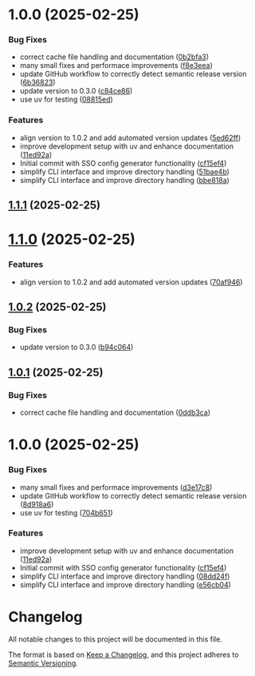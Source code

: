 # 1.0.0 (2025-02-25)


### Bug Fixes

* correct cache file handling and documentation ([0b2bfa3](https://github.com/easytocloud/sso-config-generator/commit/0b2bfa34380f753580668757db1ed1f7bccdd434))
* many small fixes and performace improvements ([f8e3eea](https://github.com/easytocloud/sso-config-generator/commit/f8e3eea9b6692c6c78b8a3fe510bea11fd1f4651))
* update GitHub workflow to correctly detect semantic release version ([6b36823](https://github.com/easytocloud/sso-config-generator/commit/6b36823638cbd005a78faf2cdb821b3bade138fc))
* update version to 0.3.0 ([c84ce86](https://github.com/easytocloud/sso-config-generator/commit/c84ce86d2d51abbb8e3414d710d4498e361f0421))
* use uv for testing ([08815ed](https://github.com/easytocloud/sso-config-generator/commit/08815ede16d283b13783fd2132160029214a6290))


### Features

* align version to 1.0.2 and add automated version updates ([5ed62ff](https://github.com/easytocloud/sso-config-generator/commit/5ed62ffd6c3e8b1e683bad574a68dcad6af87617))
* improve development setup with uv and enhance documentation ([11ed92a](https://github.com/easytocloud/sso-config-generator/commit/11ed92a4050eda864d76889d581d5fdcf92b896a))
* Initial commit with SSO config generator functionality ([cf15ef4](https://github.com/easytocloud/sso-config-generator/commit/cf15ef40c0bf51bcd069a129d95c4c3d5a473dcb))
* simplify CLI interface and improve directory handling ([51bae4b](https://github.com/easytocloud/sso-config-generator/commit/51bae4b302df270dde44c6edd8baa21c08bc4c8d))
* simplify CLI interface and improve directory handling ([bbe818a](https://github.com/easytocloud/sso-config-generator/commit/bbe818aea4a43aae7911c7f4f780fd2645cb7ddc))

## [1.1.1](https://github.com/easytocloud/sso-config-generator/compare/v1.1.0...v1.1.1) (2025-02-25)

# [1.1.0](https://github.com/easytocloud/sso-config-generator/compare/v1.0.2...v1.1.0) (2025-02-25)


### Features

* align version to 1.0.2 and add automated version updates ([70af946](https://github.com/easytocloud/sso-config-generator/commit/70af94672e75c1b3c4efd3117385f7bc1ac42bb0))

## [1.0.2](https://github.com/easytocloud/sso-config-generator/compare/v1.0.1...v1.0.2) (2025-02-25)


### Bug Fixes

* update version to 0.3.0 ([b94c064](https://github.com/easytocloud/sso-config-generator/commit/b94c064fd58056f42167d22ad15bd5ff477bafb3))

## [1.0.1](https://github.com/easytocloud/sso-config-generator/compare/v1.0.0...v1.0.1) (2025-02-25)


### Bug Fixes

* correct cache file handling and documentation ([0ddb3ca](https://github.com/easytocloud/sso-config-generator/commit/0ddb3caabbed28215b0e93e3875d3cad900a0e33))

# 1.0.0 (2025-02-25)


### Bug Fixes

* many small fixes and performace improvements ([d3e17c8](https://github.com/easytocloud/sso-config-generator/commit/d3e17c84e9cd5f5a3978ac15319ba9538d2d7935))
* update GitHub workflow to correctly detect semantic release version ([8d918a6](https://github.com/easytocloud/sso-config-generator/commit/8d918a68b52c0c6397ce96f2b287ba165ceb4058))
* use uv for testing ([704b651](https://github.com/easytocloud/sso-config-generator/commit/704b65151c801068561c7d3baa06ece408829d5a))


### Features

* improve development setup with uv and enhance documentation ([11ed92a](https://github.com/easytocloud/sso-config-generator/commit/11ed92a4050eda864d76889d581d5fdcf92b896a))
* Initial commit with SSO config generator functionality ([cf15ef4](https://github.com/easytocloud/sso-config-generator/commit/cf15ef40c0bf51bcd069a129d95c4c3d5a473dcb))
* simplify CLI interface and improve directory handling ([08dd24f](https://github.com/easytocloud/sso-config-generator/commit/08dd24f08a06a1e4d5ebbba54a4f9c839d2bd03d))
* simplify CLI interface and improve directory handling ([e56cb04](https://github.com/easytocloud/sso-config-generator/commit/e56cb04cbd4d9d7dd5194af89a1b8743933702e6))

# Changelog

All notable changes to this project will be documented in this file.

The format is based on [Keep a Changelog](https://keepachangelog.com/en/1.0.0/),
and this project adheres to [Semantic Versioning](https://semver.org/spec/v2.0.0.html).

